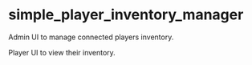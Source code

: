 # simple_player_inventory_manager
Admin UI to manage connected players inventory.

Player UI to view their inventory.
